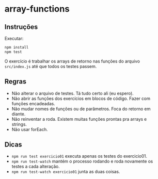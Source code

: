 # array-functions

## Instruções

Executar:

```js
npm install
npm test
```

O exercício é trabalhar os arrays de retorno nas funções do arquivo `src/index.js` até que todos os testes passem.

## Regras

- Não alterar o arquivo de testes. Tá tudo certo ali (eu espero).
- Não abrir as funções dos exercícios em blocos de código. Fazer com funções encadeadas.
- Não mudar nomes de funções ou de parâmetros. Foca do retorno em diante.
- Não reinventar a roda. Existem muitas funções prontas pra arrays e strings.
- Não usar forEach.

## Dicas

- `npm run test exercicio01` executa apenas os testes do exercicio01.
- `npm run test-watch` mantém o processo rodando e roda novamente os testes a cada alteração.
- `npm run test-watch exercicio01` junta as duas coisas.
